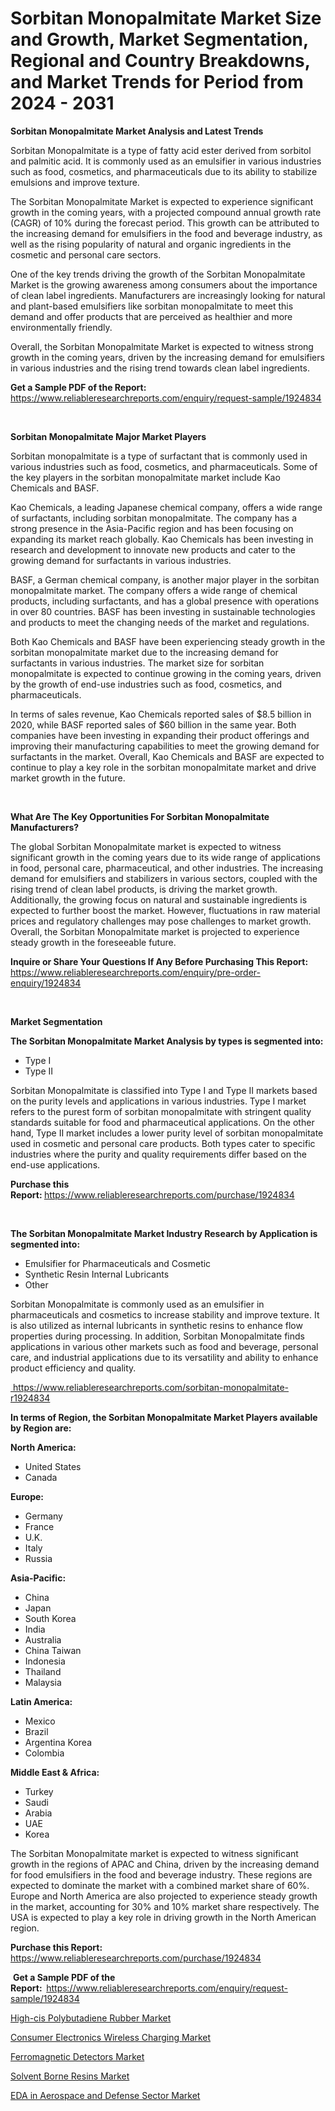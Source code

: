 <p><h1>Sorbitan Monopalmitate Market Size and Growth, Market Segmentation, Regional and Country Breakdowns, and Market Trends for Period from 2024 -  2031</h1></p><p><strong>Sorbitan Monopalmitate Market Analysis and Latest Trends</strong></p>
<p><p>Sorbitan Monopalmitate is a type of fatty acid ester derived from sorbitol and palmitic acid. It is commonly used as an emulsifier in various industries such as food, cosmetics, and pharmaceuticals due to its ability to stabilize emulsions and improve texture.</p><p>The Sorbitan Monopalmitate Market is expected to experience significant growth in the coming years, with a projected compound annual growth rate (CAGR) of 10% during the forecast period. This growth can be attributed to the increasing demand for emulsifiers in the food and beverage industry, as well as the rising popularity of natural and organic ingredients in the cosmetic and personal care sectors.</p><p>One of the key trends driving the growth of the Sorbitan Monopalmitate Market is the growing awareness among consumers about the importance of clean label ingredients. Manufacturers are increasingly looking for natural and plant-based emulsifiers like sorbitan monopalmitate to meet this demand and offer products that are perceived as healthier and more environmentally friendly.</p><p>Overall, the Sorbitan Monopalmitate Market is expected to witness strong growth in the coming years, driven by the increasing demand for emulsifiers in various industries and the rising trend towards clean label ingredients.</p></p>
<p><strong>Get a Sample PDF of the Report:&nbsp;</strong> <a href="https://www.reliableresearchreports.com/enquiry/request-sample/1924834">https://www.reliableresearchreports.com/enquiry/request-sample/1924834</a></p>
<p>&nbsp;</p>
<p><strong>Sorbitan Monopalmitate Major Market Players</strong></p>
<p><p>Sorbitan monopalmitate is a type of surfactant that is commonly used in various industries such as food, cosmetics, and pharmaceuticals. Some of the key players in the sorbitan monopalmitate market include Kao Chemicals and BASF.</p><p>Kao Chemicals, a leading Japanese chemical company, offers a wide range of surfactants, including sorbitan monopalmitate. The company has a strong presence in the Asia-Pacific region and has been focusing on expanding its market reach globally. Kao Chemicals has been investing in research and development to innovate new products and cater to the growing demand for surfactants in various industries.</p><p>BASF, a German chemical company, is another major player in the sorbitan monopalmitate market. The company offers a wide range of chemical products, including surfactants, and has a global presence with operations in over 80 countries. BASF has been investing in sustainable technologies and products to meet the changing needs of the market and regulations.</p><p>Both Kao Chemicals and BASF have been experiencing steady growth in the sorbitan monopalmitate market due to the increasing demand for surfactants in various industries. The market size for sorbitan monopalmitate is expected to continue growing in the coming years, driven by the growth of end-use industries such as food, cosmetics, and pharmaceuticals.</p><p>In terms of sales revenue, Kao Chemicals reported sales of $8.5 billion in 2020, while BASF reported sales of $60 billion in the same year. Both companies have been investing in expanding their product offerings and improving their manufacturing capabilities to meet the growing demand for surfactants in the market. Overall, Kao Chemicals and BASF are expected to continue to play a key role in the sorbitan monopalmitate market and drive market growth in the future.</p></p>
<p>&nbsp;</p>
<p><strong>What Are The Key Opportunities For Sorbitan Monopalmitate Manufacturers?</strong></p>
<p><p>The global Sorbitan Monopalmitate market is expected to witness significant growth in the coming years due to its wide range of applications in food, personal care, pharmaceutical, and other industries. The increasing demand for emulsifiers and stabilizers in various sectors, coupled with the rising trend of clean label products, is driving the market growth. Additionally, the growing focus on natural and sustainable ingredients is expected to further boost the market. However, fluctuations in raw material prices and regulatory challenges may pose challenges to market growth. Overall, the Sorbitan Monopalmitate market is projected to experience steady growth in the foreseeable future.</p></p>
<p><strong>Inquire or Share Your Questions If Any Before Purchasing This Report:</strong> <a href="https://www.reliableresearchreports.com/enquiry/pre-order-enquiry/1924834">https://www.reliableresearchreports.com/enquiry/pre-order-enquiry/1924834</a></p>
<p>&nbsp;</p>
<p><strong>Market Segmentation</strong></p>
<p><strong>The Sorbitan Monopalmitate Market Analysis by types is segmented into:</strong></p>
<p><ul><li>Type I</li><li>Type II</li></ul></p>
<p><p>Sorbitan Monopalmitate is classified into Type I and Type II markets based on the purity levels and applications in various industries. Type I market refers to the purest form of sorbitan monopalmitate with stringent quality standards suitable for food and pharmaceutical applications. On the other hand, Type II market includes a lower purity level of sorbitan monopalmitate used in cosmetic and personal care products. Both types cater to specific industries where the purity and quality requirements differ based on the end-use applications.</p></p>
<p><strong>Purchase this Report:&nbsp;</strong><a href="https://www.reliableresearchreports.com/purchase/1924834">https://www.reliableresearchreports.com/purchase/1924834</a></p>
<p>&nbsp;</p>
<p><strong>The Sorbitan Monopalmitate Market Industry Research by Application is segmented into:</strong></p>
<p><ul><li>Emulsifier for Pharmaceuticals and Cosmetic</li><li>Synthetic Resin Internal Lubricants</li><li>Other</li></ul></p>
<p><p>Sorbitan Monopalmitate is commonly used as an emulsifier in pharmaceuticals and cosmetics to increase stability and improve texture. It is also utilized as internal lubricants in synthetic resins to enhance flow properties during processing. In addition, Sorbitan Monopalmitate finds applications in various other markets such as food and beverage, personal care, and industrial applications due to its versatility and ability to enhance product efficiency and quality.</p></p>
<p><a href="https://www.reliableresearchreports.com/sorbitan-monopalmitate-r1924834">&nbsp;https://www.reliableresearchreports.com/sorbitan-monopalmitate-r1924834</a></p>
<p><strong>In terms of Region, the Sorbitan Monopalmitate Market Players available by Region are:</strong></p>
<p>
    <p> <strong> North America: </strong>
        <ul>
            <li>United States</li>
            <li>Canada</li>
        </ul>
        </p> 
    <p> <strong> Europe: </strong>
        <ul>
            <li>Germany</li>
            <li>France</li>
            <li>U.K.</li>
            <li>Italy</li>
            <li>Russia</li>
        </ul>
        </p> 
    <p> <strong> Asia-Pacific: </strong>
        <ul>
            <li>China</li>
            <li>Japan</li>
            <li>South Korea</li>
            <li>India</li>
            <li>Australia</li>
            <li>China Taiwan</li>
            <li>Indonesia</li>
            <li>Thailand</li>
            <li>Malaysia</li>
        </ul>
        </p> 
    <p> <strong> Latin America: </strong>
        <ul>
            <li>Mexico</li>
            <li>Brazil</li>
            <li>Argentina Korea</li>
            <li>Colombia</li>
        </ul>
        </p> 
    <p> <strong> Middle East & Africa: </strong>
        <ul>
            <li>Turkey</li>
            <li>Saudi</li>
            <li>Arabia</li>
            <li>UAE</li>
            <li>Korea</li>
        </ul>
    </p>
    </p>
<p><p>The Sorbitan Monopalmitate market is expected to witness significant growth in the regions of APAC and China, driven by the increasing demand for food emulsifiers in the food and beverage industry. These regions are expected to dominate the market with a combined market share of 60%. Europe and North America are also projected to experience steady growth in the market, accounting for 30% and 10% market share respectively. The USA is expected to play a key role in driving growth in the North American region.</p></p>
<p><strong>Purchase this Report: </strong><a href="https://www.reliableresearchreports.com/purchase/1924834">https://www.reliableresearchreports.com/purchase/1924834</a></p>
<p>&nbsp;<strong>Get a Sample PDF of the Report:&nbsp;&nbsp;</strong><a href="https://www.reliableresearchreports.com/enquiry/request-sample/1924834">https://www.reliableresearchreports.com/enquiry/request-sample/1924834</a></p>
<p><strong></strong></p>
<p><p><a href="https://medium.com/@gwendolynbruen/high-cis-polybutadiene-rubber-market-size-share-analysis-growth-trends-forecasts-2024-49fe93ec8948">High-cis Polybutadiene Rubber Market</a></p><p><a href="https://issuu.com/reportprime-2/docs/consumer-electronics-wireless-charging-market-size">Consumer Electronics Wireless Charging Market</a></p><p><a href="https://medium.com/@rosslarkin2012/ferromagnetic-detectors-market-share-size-trends-industry-analysis-report-by-application-a94fe8a12047">Ferromagnetic Detectors Market</a></p><p><a href="https://github.com/kmatchooka/Market-Research-Report-List-1/blob/main/solvent-borne-resins-market.md">Solvent Borne Resins Market</a></p><p><a href="https://issuu.com/reportprime-2/docs/eda-in-aerospace-and-defense-sector-market-size-20">EDA in Aerospace and Defense Sector Market</a></p></p>